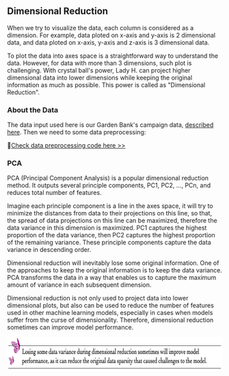 ## Dimensional Reduction

When we try to visualize the data, each column is considered as a dimension. For example, data ploted on x-axis and y-axis is 2 dimensional data, and data ploted on x-axis, y-axis and z-axis is 3 dimensional data.

To plot the data into axes space is a straightforward way to understand the data. However, for data with more than 3 dimensions, such plot is challenging. With crystal ball's power, Lady H. can project higher dimensional data into lower dimensions while keeping the original information as much as possible. This power is called as "Dimensional Reduction".

### About the Data

The data input used here is our Garden Bank's campaign data, [described here][2].
Then we need to some data preprocessing:

🌻[Check data preprocessing code here >>][1]


### PCA 

PCA (Principal Component Analysis) is a popular dimensional reduction method. It outputs several principle components, PC1, PC2, ..., PCn, and reduces total number of features. 

Imagine each principle component is a line in the axes space, it will try to minimize the distances from data to their projections on this line, so that, the spread of data projections on this line can be maximized, therefore the data variance in this dimension is maximized. PC1 captures the highest proportion of the data variance, then PC2 captures the highest proportion of the remaining variance. These principle components capture the data variance in descending order.

Dimensional reduction will inevitably lose some original information. One of the approaches to keep the original information is to keep the data variance. PCA transforms the data in a way that enables us to capture the maximum amount of variance in each subsequent dimension.

Dimensional reduction is not only used to project data into lower dimensional plots, but also can be used to reduce the number of features used in other machine learning models, especially in cases when models suffer from the curse of dimensionality. Therefore, dimensional reduction sometimes can improve model performance.

<p align="left">
<img src="https://github.com/lady-h-world/My_Garden/blob/main/images/notes/benefits_of_lossing_variance.png" width="766" height="79" />
</p>



[1]:https://github.com/lady-h-world/My_Garden/blob/main/code/crystal_ball/data_collector/magic_dimensional_reduction.ipynb
[2]:https://github.com/lady-h-world/My_Garden/blob/main/reading_pages/Resplendent_Tree/corr1.md#about-the-data
